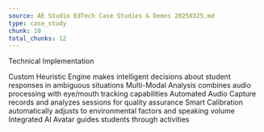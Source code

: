 ```yaml
---
source: AE Studio EdTech Case Studies & Demos 20250325.md
type: case_study
chunk: 10
total_chunks: 12
---
```


Technical Implementation

Custom Heuristic Engine makes intelligent decisions about student responses in ambiguous situations
Multi-Modal Analysis combines audio processing with eye/mouth tracking capabilities
Automated Audio Capture records and analyzes sessions for quality assurance
Smart Calibration automatically adjusts to environmental factors and speaking volume
Integrated AI Avatar guides students through activities
